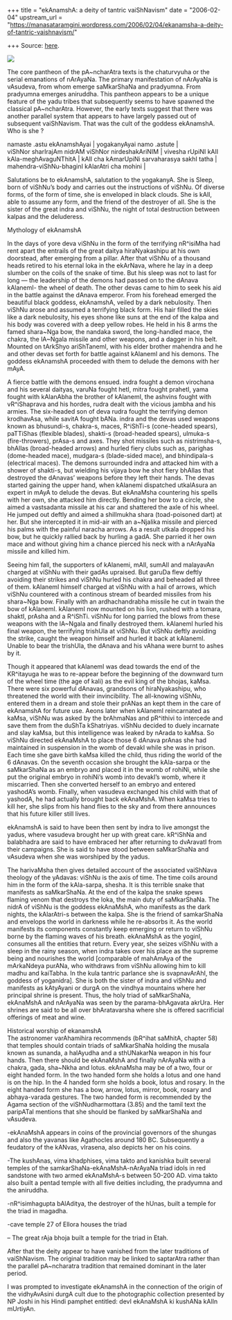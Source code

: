 +++
title = "ekAnamshA: a deity of tantric vaiShNavism"
date = "2006-02-04"
upstream_url = "https://manasataramgini.wordpress.com/2006/02/04/ekanamsha-a-deity-of-tantric-vaishnavism/"

+++
Source: [here](https://manasataramgini.wordpress.com/2006/02/04/ekanamsha-a-deity-of-tantric-vaishnavism/).



[![](https://i1.wp.com/photos1.blogger.com/blogger/2010/410/320/ekAnamshA.0.jpg)](http://photos1.blogger.com/blogger/2010/410/1600/ekAnamshA.0.jpg)

The core pantheon of the pA\~ncharAtra texts is the chaturvyuha or the serial emanations of nArAyaNa. The primary manifestation of nArAyaNa is vAsudeva, from whom emerge saMkarShaNa and pradyumna. From pradyumna emerges aniruddha. This pantheon appears to be a unique feature of the yadu tribes that subsequently seems to have spawned the classical pA\~ncharAtra. However, the early texts suggest that there was another parallel system that appears to have largely passed out of subsequent vaiShNavism. That was the cult of the goddess ekAnamshA. Who is she ?

namaste .astu ekAnamshAyai \| yogakanyAyai namo .astute \|   
viShNor sharIrajAm nidrAM viShNor nirdeshakAriNIM \| vivesha rUpiNI kAlI kAla-meghAvaguNThitA \| kAlI cha kAmarUpiNi sarvaharasya sakhI tatha \| mahendra-viShNu-bhaginI kAlarAtri cha mohini \|

Salutations be to ekAnamshA, salutation to the yogakanyA. She is Sleep, born of viShNu’s body and carries out the instructions of viShNu. Of diverse forms, of the form of time, she is enveloped in black clouds. She is kAlI, able to assume any form, and the friend of the destroyer of all. She is the sister of the great indra and viShNu, the night of total destruction between kalpas and the deluderess.

Mythology of ekAnamshA

In the days of yore deva viShNu in the form of the terrifying nR^isiMha had rent apart the entrails of the great daitya hiraNyakashipu at his own doorstead, after emerging from a pillar. After that viShNu of a thousand heads retired to his eternal loka in the ekArNava, where he lay in a deep slumber on the coils of the snake of time. But his sleep was not to last for long — the leadership of the demons had passed on to the dAnava kAlanemI- the wheel of death. The other devas came to him to seek his aid in the battle against the dAnava emperor. From his forehead emerged the beautiful black goddess, ekAnamshA, veiled by a dark nebulosity. Then viShNu arose and assumed a terrifying black form. His hair filled the skies like a dark nebulosity, his eyes shone like suns at the end of the kalpa and his body was covered with a deep yellow robes. He held in his 8 arms the famed shara\~Nga bow, the nandaka sword, the long-handled mace, the chakra, the lA\~Ngala missile and other weapons, and a dagger in his belt. Mounted on tArkShyo ariShTanemI, with his elder brother mahendra and he and other devas set forth for battle against kAlanemI and his demons. The goddess ekAnamshA proceeded with them to delude the demons with her mAyA.

A fierce battle with the demons ensued. indra fought a demon virochana and his several daityas, varuNa fought hetI, mitra fought prahetI, yama fought with kAlanAbha the brother of kAlanemI, the ashvins fought with vR^iShaprava and his hordes, rudra dealt with the vicious jambha and his armies. The six-headed son of deva rudra fought the terrifying demon krodhavAsa, while savitA fought bANa. indra and the devas used weapons known as bhusundi-s, chakra-s, maces, R^iShTi-s (cone-headed spears), paTTiShas (flexible blades), shakti-s (broad-headed spears), ulmuka-s
(fire-throwers), prAsa-s and axes. They shot missiles such as
nistrimsha-s, bhAllas (broad-headed arrows) and hurled fiery clubs such as, parighas (dome-headed mace), mudgara-s (blade-sided mace), and bhindipala-s (electrical maces). The demons surrounded indra and attacked him with a shower of shakti-s, but wielding his vijaya bow he shot fiery bhAllas that destroyed the dAnavas’ weapons before they left their hands. The devas started gaining the upper hand, when kAlanemi dispatched utkalAsura an expert in mAyA to delude the devas. But ekAnaMsha countering his spells with her own, she attacked him directly. Bending her bow to a circle, she aimed a vastsadanta missile at his car and shattered the axle of his wheel. He jumped out deftly and aimed a shilImukha shara (toad-poisoned dart) at her. But she intercepted it in mid-air with an a\~Njalika missile and pierced his palms with the painful naracha arrows. As a result utkala dropped his bow, but he quickly rallied back by hurling a gadA. She parried it her own mace and without giving him a chance pierced his neck with a nArAyaNa missile and killed him.

Seeing him fall, the supporters of kAlanemi, mAlI, sumAlI and malayavAn charged at viShNu with their gadAs upraised. But garuDa flew deftly avoiding their strikes and viShNu hurled his chakra and beheaded all three of them. kAlanemI himself charged at viShNu with a hail of arrows, which viShNu countered with a continous stream of bearded missiles from his shara\~Nga bow. Finally with an ardhachandrabha missile he cut in twain the bow of kAlanemI. kAlanemI now mounted on his lion, rushed with a tomara, shaktI, prAsha and a R^iShTi. viShNu for long parried the blows from these weapons with the lA\~Ngala and finally destroyed them. kAlanemI hurled his final weapon, the terrifying trishUla at viShNu. But viShNu deftly avoiding the strike, caught the weapon himself and hurled it back at kAlanemI. Unable to bear the trishUla, the dAnava and his vAhana were burnt to ashes by it.

Though it appeared that kAlanemI was dead towards the end of the KR^itayuga he was to re-appear before the beginning of the downward turn of the wheel time (the age of kali) as the evil king of the bhojas, kaMsa. There were six powerful dAnavas, grandsons of hiraNyakashipu, who threatened the world with their invincibility. The all-knowing viShNu, entered them in a dream and stole their prANas an kept them in the care of ekAnamshA for future use. Aeons later when kAlanemI reincarnated as kaMsa, viShNu was asked by the brAhmaNas and pR^ithivi to intercede and save them from the duShTa kShatriyas. viShNu decided to duely incarnate and slay kaMsa, but this intelligence was leaked by nArada to kaMsa. So viShNu directed ekAnaMshA to place those 6 dAnava prAnas she had maintained in suspension in the womb of devakI while she was in prison. Each time she gave birth kaMsa killed the child, thus riding the world of the 6 dAnavas. On the seventh occasion she brought the kAla-sarpa or the saMkarShaNa as an embryo and placed it in the womb of rohiNi, while she put the original embryo in rohiNi’s womb into devakI’s womb, where it miscarried. Then she converted herself to an embryo and entered yashodA’s womb. Finally, when vasudeva exchanged his child with that of yashodA, he had actually brought back ekAnaMshA. When kaMsa tries to kill her, she slips from his hand flies to the sky and from there announces that his future killer still lives.

ekAnamshA is said to have been then sent by indra to live amongst the yadus, where vasudeva brought her up with great care. kR^iShNa and balabhadra are said to have embraced her after returning to dvAravatI from their campaigns. She is said to have stood between saMkarShaNa and vAsudeva when she was worshiped by the yadus.

The harivaMsha then gives detailed account of the associated vaiShNava theology of the yAdavas: viShNu is the axis of time. The time coils around him in the form of the kAla-sarpa, shesha. It is this terrible snake that manifests as saMkarShaNa. At the end of the kalpa the snake spews flaming venom that destroys the loka, the main duty of saMkarShaNa. The nidrA of viShNu is the goddess ekAnaMshA, who manifests as the dark nights, the kAlarAtri-s between the kalpa. She is the friend of samkarShaNa and envelops the world in darkness while he re-absorbs it. As the world manifests its components constantly keep emerging or return to viShNu borne by the flaming waves of his breath. ekAnaMshA as the yoginI, consumes all the entities that return. Every year, she seizes viShNu with a sleep in the rainy season, when indra takes over his place as the supreme being and nourishes the world \[comparable of mahAmAya of the mArkaNdeya purANa, who withdraws from viShNu allowing him to kill madhu and kaiTabha. In the kula tantric parlance she is svapnavArAhI, the goddess of yoganidra\]. She is both the sister of indra and viShNu and manifests as kAtyAyani or durgA on the vindhya mountains where her principal shrine is present. Thus, the holy triad of saMkarShaNa, ekAnaMshA and nArAyaNa was seen by the parama-bhAgavata akrUra. Her shrines are said to be all over bhAratavarsha where she is offered sacrificial offerings of meat and wine.

Historical worship of ekanamshA  
The astronomer varAhamihira recommends (bR^ihat saMhitA, chapter 58) that temples should contain triads of saMkarShaNa holding the musala known as sunanda, a halAyudha and a sthUNakarNa weapon in his four hands. Then there should be ekAnaMshA and finally nArAyaNa with a chakra, gada, sha\~Nkha and lotus. ekAnaMsha may be of a two, four or eight handed form. In the two handed form she holds a lotus and one hand is on the hip. In the 4 handed form she holds a book, lotus and rosary. In the eight handed form she has a bow, arrow, lotus, mirror, book, rosary and abhaya-varada gestures. The two handed form is recommended by the Agama section of the viShNudharmottara (3.85) and the tamil text the paripATal mentions that she should be flanked by saMkarShaNa and vAsudeva.

-ekAnaMshA appears in coins of the provincial governors of the shungas and also the yavanas like Agathocles around 180 BC. Subsequently a feudatory of the kANvas, vIrasena, also depicts her on his coins.

-The kushAnas, vima khadphises, vima takto and kanishka built several temples of the samkarShaNa-ekAnaMshA-nArAyaNa triad idols in red sandstone with two armed ekAnaMshA-s between 50-200 AD. vima takto also built a pentad temple with all five deities including, the pradyumna and the aniruddha.

-nR^isimhagupta bAlAditya, the destroyer of the hUnas, built a temple for the triad in magadha.

-cave temple 27 of Ellora houses the triad

– The great rAja bhoja built a temple for the triad in Etah.

After that the deity appear to have vanished from the later traditions of vaiShNavism. The original tradition may be linked to saptarAtra rather than the parallel pA\~ncharatra tradition that remained dominant in the later period.

I was prompted to investigate ekAnamshA in the connection of the origin of the vidhyAvAsini durgA cult due to the photographic collection presented by NP Joshi in his Hindi pamphet entitled: devI ekAnaMshA ki kushANa kAlIn mUrtiyAn.

